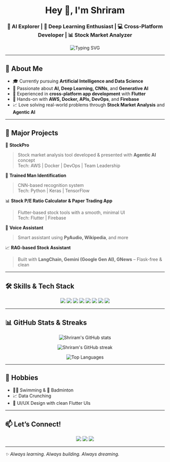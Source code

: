 <h1 align="center">Hey 👋, I'm Shriram</h1>
<h3 align="center">🚀 AI Explorer | 🧠 Deep Learning Enthusiast | 💻 Cross-Platform Developer | 📊 Stock Market Analyzer</h3>

<p align="center">
  <img src="https://readme-typing-svg.demolab.com?font=Fira+Code&size=22&pause=1000&center=true&vCenter=true&width=450&lines=Hello%2C+World!+I'm+Shriram.;AI+%7C+Data+Science+%7C+Flutter+Dev.;Love+Stock+Analysis+%26+Gen+AI+Projects!" alt="Typing SVG" />
</p>

---

## 🌟 About Me

- 🎓 Currently pursuing **Artificial Intelligence and Data Science**
- 🧠 Passionate about **AI, Deep Learning, CNNs**, and **Generative AI**
- 📲 Experienced in **cross-platform app development** with **Flutter**
- 💼 Hands-on with **AWS, Docker, APIs, DevOps**, and **Firebase**
- 📈 Love solving real-world problems through **Stock Market Analysis** and **Agentic AI**

---

## 💼 Major Projects

🚀 **StockPro**  
> Stock market analysis tool developed & presented with **Agentic AI** concept  
> Tech: AWS | Docker | DevOps | Team Leadership

🧠 **Trained Man Identification**  
> CNN-based recognition system  
> Tech: Python | Keras | TensorFlow

📊 **Stock P/E Ratio Calculator & Paper Trading App**  
> Flutter-based stock tools with a smooth, minimal UI  
> Tech: Flutter | Firebase

🤖 **Voice Assistant**  
> Smart assistant using **PyAudio, Wikipedia**, and more

📈 **RAG-based Stock Assistant**  
> Built with **LangChain, Gemini (Google Gen AI), GNews** – Flask-free & clean

---

## 🛠️ Skills & Tech Stack

<p align="center">
  <img src="https://img.shields.io/badge/Python-3776AB?style=for-the-badge&logo=python&logoColor=white"/>
  <img src="https://img.shields.io/badge/TensorFlow-FF6F00?style=for-the-badge&logo=tensorflow&logoColor=white"/>
  <img src="https://img.shields.io/badge/Keras-D00000?style=for-the-badge&logo=keras&logoColor=white"/>
  <img src="https://img.shields.io/badge/Flutter-02569B?style=for-the-badge&logo=flutter&logoColor=white"/>
  <img src="https://img.shields.io/badge/Firebase-FFCA28?style=for-the-badge&logo=firebase&logoColor=black"/>
  <img src="https://img.shields.io/badge/Gemini-4285F4?style=for-the-badge&logo=google&logoColor=white"/>
  <img src="https://img.shields.io/badge/AWS-232F3E?style=for-the-badge&logo=amazon-aws&logoColor=white"/>
  <img src="https://img.shields.io/badge/Docker-2496ED?style=for-the-badge&logo=docker&logoColor=white"/>
</p>

---

## 📊 GitHub Stats & Streaks

<p align="center">
  <img src="https://github-readme-stats.vercel.app/api?username=shriraam2002&show_icons=true&theme=radical" alt="Shriram's GitHub stats"/>
</p>

<p align="center">
  <img src="https://github-readme-streak-stats.herokuapp.com/?user=shriraam2002&theme=tokyonight" alt="Shriram's GitHub streak"/>
</p>

<p align="center">
  <img src="https://github-readme-stats.vercel.app/api/top-langs/?username=shriraam2002&layout=compact&theme=radical" alt="Top Languages"/>
</p>

---

## 🏸 Hobbies

- 🏊‍♂️ Swimming & 🏸 Badminton
- 📈 Data Crunching
- 🎨 UI/UX Design with clean Flutter UIs

---

## 📫 Let’s Connect!

<p align="center">
  <a href="https://www.linkedin.com/in/your-linkedin/" target="_blank"><img src="https://img.shields.io/badge/LinkedIn-blue?style=for-the-badge&logo=linkedin" /></a>
  <a href="mailto:yourmail@example.com"><img src="https://img.shields.io/badge/Email-D14836?style=for-the-badge&logo=gmail&logoColor=white" /></a>
  <a href="https://github.com/shriraam2002"><img src="https://img.shields.io/badge/GitHub-100000?style=for-the-badge&logo=github&logoColor=white" /></a>
</p>

---

*✨ Always learning. Always building. Always dreaming.*


